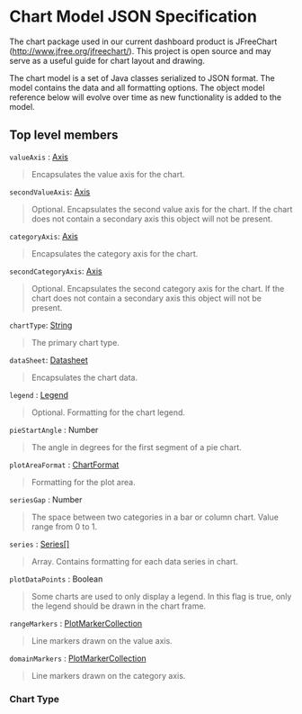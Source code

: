 # Chart Model JSON Specification

The chart package used in our current dashboard product is JFreeChart (http://www.jfree.org/jfreechart/). This project is open source and may serve as a useful guide for chart layout and drawing.

The chart model is a set of Java classes serialized to JSON format. The model contains the data and all formatting options. The object model reference below will evolve over time as new functionality is added to the model. 

## Top level members

`valueAxis` : [Axis](axis.md) 
> Encapsulates the value axis for the chart.

`secondValueAxis`: [Axis](axis.md) 
> Optional. Encapsulates the second value axis for the chart. If the chart does not contain a secondary axis this object will not be present.

`categoryAxis`: [Axis](axis.md)
> Encapsulates the category axis for the chart.

`secondCategoryAxis`: [Axis](axis.md) 
> Optional. Encapsulates the second category axis for the chart. If the chart does not contain a secondary axis this object will not be present.

`chartType`: [String](#chart-type) 
> The primary chart type.
 
`dataSheet`: [Datasheet](#datasheet)
> Encapsulates the chart data.

`legend` : [Legend](#legend)
> Optional. Formatting for the chart legend.

`pieStartAngle` : Number
> The angle in degrees for the first segment of a pie chart.

`plotAreaFormat` : [ChartFormat](chart-format.md)
> Formatting for the plot area.

`seriesGap` : Number
> The space between two categories in a bar or column chart. Value range from 0 to 1.

`series` : [Series\[\]](#series)
> Array. Contains formatting for each data series in chart.

`plotDataPoints` : Boolean
> Some charts are used to only display a legend. In this flag is true, only the legend should be drawn in the chart frame.

`rangeMarkers` : [PlotMarkerCollection](#plot-marker-collection)
> Line markers drawn on the value axis.

`domainMarkers` : [PlotMarkerCollection](#plot-marker-collection)
> Line markers drawn on the category axis.

### Chart Type













